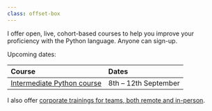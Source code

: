 ```yaml
---
class: offset-box
---
```


I offer open, live, cohort-based courses to help you improve your proficiency with the Python language.
Anyone can sign-up.

Upcoming dates:

| Course | Dates |
| :- | :- |
| [Intermediate Python course](#intermediate-python-course) | 8th – 12th September |

I also offer [corporate trainings for teams, both remote and in-person](/training).

